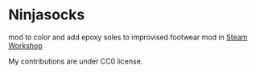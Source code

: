 # Ninjasocks
mod to color and add epoxy soles to improvised footwear
mod in [Steam Workshop](https://steamcommunity.com/sharedfiles/filedetails/?id=3170387267)

My contributions are under CC0 license.
